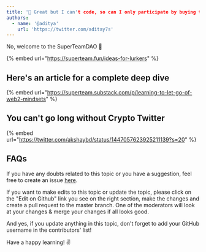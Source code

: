 ```yaml
---
title: '💎 Great but I can't code, so can I only participate by buying tokens?'
authors:
  - name: '@aditya'
    url: 'https://twitter.com/aditay7s'
---
```


No, welcome to the SuperTeamDAO 🙂

{% embed url="https://superteam.fun/ideas-for-lurkers" %}

## Here's an article for a complete deep dive

{% embed url="https://superteam.substack.com/p/learning-to-let-go-of-web2-mindsets" %}

## You can't go long without Crypto Twitter

{% embed url="https://twitter.com/akshaybd/status/1447057623925211139?s=20" %}

## FAQs

If you have any doubts related to this topic or you have a suggestion, feel free to create an issue [here](https://github.com/SuperteamDAO/ground-zero/issues).

If you want to make edits to this topic or update the topic, please click on the "Edit on Github" link you see on the right section, make the changes and create a pull request to the master branch. One of the moderators will look at your changes & merge your changes if all looks good.

And yes, if you update anything in this topic, don't forget to add your GitHub username in the contributors' list!

Have a happy learning! ✌️
